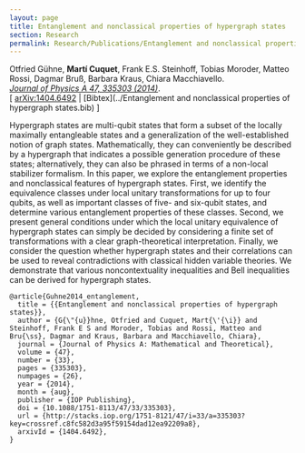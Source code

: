 ```yaml
---
layout: page
title: Entanglement and nonclassical properties of hypergraph states
section: Research
permalink: Research/Publications/Entanglement and nonclassical properties of hypergraph states/
---
```


Otfried Gühne, **Martí Cuquet**, Frank E.S. Steinhoff, Tobias Moroder, Matteo Rossi, Dagmar Bruß, Barbara Kraus, Chiara Macchiavello.  
_[Journal of Physics A 47, 335303 (2014)](http://dx.doi.org/10.1088/1751-8113/47/33/335303)_.  
[ [arXiv:1404.6492](http://arxiv.org/abs/1404.6492)
| [Bibtex](../Entanglement and nonclassical properties of hypergraph states.bib) ]

Hypergraph states are multi-qubit states that form a subset of the locally
maximally entangleable states and a generalization of the well-established
notion of graph states. Mathematically, they can conveniently be described by
a hypergraph that indicates a possible generation procedure of these states;
alternatively, they can also be phrased in terms of a non-local stabilizer
formalism. In this paper, we explore the entanglement properties and
nonclassical features of hypergraph states. First, we identify the equivalence
classes under local unitary transformations for up to four qubits, as well as
important classes of five- and six-qubit states, and determine various
entanglement properties of these classes. Second, we present general
conditions under which the local unitary equivalence of hypergraph states can
simply be decided by considering a finite set of transformations with a clear
graph-theoretical interpretation. Finally, we consider the question whether
hypergraph states and their correlations can be used to reveal contradictions
with classical hidden variable theories. We demonstrate that various
noncontextuality inequalities and Bell inequalities can be derived for
hypergraph states.

~~~
@article{Guhne2014_entanglement,
  title = {{Entanglement and nonclassical properties of hypergraph states}},
  author = {G{\"{u}}hne, Otfried and Cuquet, Mart{\'{\i}} and Steinhoff, Frank E S and Moroder, Tobias and Rossi, Matteo and Bru{\ss}, Dagmar and Kraus, Barbara and Macchiavello, Chiara},
  journal = {Journal of Physics A: Mathematical and Theoretical},
  volume = {47},
  number = {33},
  pages = {335303},
  numpages = {26},
  year = {2014},
  month = {aug},
  publisher = {IOP Publishing},
  doi = {10.1088/1751-8113/47/33/335303},
  url = {http://stacks.iop.org/1751-8121/47/i=33/a=335303?key=crossref.c8fc582d3a95f59154dad12ea92209a8},
  arxivId = {1404.6492},
}
~~~

